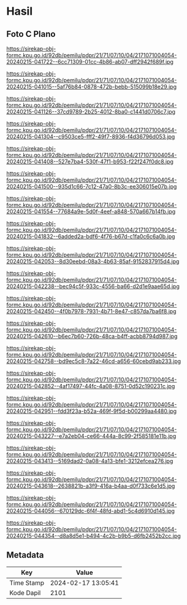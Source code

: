# Hasil

## Foto C Plano

https://sirekap-obj-formc.kpu.go.id/92db/pemilu/pdpr/21/71/07/10/04/2171071004054-20240215-041722--6cc71309-01cc-4b86-ab07-dff2942f689f.jpg

https://sirekap-obj-formc.kpu.go.id/92db/pemilu/pdpr/21/71/07/10/04/2171071004054-20240215-041015--5af76b84-0878-472b-bebb-515099b18e29.jpg

https://sirekap-obj-formc.kpu.go.id/92db/pemilu/pdpr/21/71/07/10/04/2171071004054-20240215-041126--37cd9789-2b25-4012-8ba0-c1441d0706c7.jpg

https://sirekap-obj-formc.kpu.go.id/92db/pemilu/pdpr/21/71/07/10/04/2171071004054-20240215-041304--c9503ce5-fff2-49f7-8936-f4d36796d053.jpg

https://sirekap-obj-formc.kpu.go.id/92db/pemilu/pdpr/21/71/07/10/04/2171071004054-20240215-041408--527e7ba4-530f-47f1-b953-f22f247f0dc8.jpg

https://sirekap-obj-formc.kpu.go.id/92db/pemilu/pdpr/21/71/07/10/04/2171071004054-20240215-041500--935d1c66-7c12-47a0-8b3c-ee306015e07b.jpg

https://sirekap-obj-formc.kpu.go.id/92db/pemilu/pdpr/21/71/07/10/04/2171071004054-20240215-041554--77684a9e-5d0f-4eef-a848-570a667b14fb.jpg

https://sirekap-obj-formc.kpu.go.id/92db/pemilu/pdpr/21/71/07/10/04/2171071004054-20240215-041832--6added2a-bdf6-4f76-b67d-c1fa0c6c6a0b.jpg

https://sirekap-obj-formc.kpu.go.id/92db/pemilu/pdpr/21/71/07/10/04/2171071004054-20240215-042053--8d30eebd-08a3-4b63-85af-9152837915d4.jpg

https://sirekap-obj-formc.kpu.go.id/92db/pemilu/pdpr/21/71/07/10/04/2171071004054-20240215-042238--bec94c5f-933c-4556-ba66-d2d1e9aae65d.jpg

https://sirekap-obj-formc.kpu.go.id/92db/pemilu/pdpr/21/71/07/10/04/2171071004054-20240215-042450--4f0b7978-7931-4b71-8e47-c857da7ba6f8.jpg

https://sirekap-obj-formc.kpu.go.id/92db/pemilu/pdpr/21/71/07/10/04/2171071004054-20240215-042610--b6ec7b60-726b-48ca-b4ff-acbb8794d987.jpg

https://sirekap-obj-formc.kpu.go.id/92db/pemilu/pdpr/21/71/07/10/04/2171071004054-20240215-042758--bd9ec5c8-7a22-46cd-a656-60cebd9ab233.jpg

https://sirekap-obj-formc.kpu.go.id/92db/pemilu/pdpr/21/71/07/10/04/2171071004054-20240215-042852--4af17497-44fc-4a08-8751-0d52c190231c.jpg

https://sirekap-obj-formc.kpu.go.id/92db/pemilu/pdpr/21/71/07/10/04/2171071004054-20240215-042951--fdd3f23a-b52a-469f-9f5d-b00299aa4480.jpg

https://sirekap-obj-formc.kpu.go.id/92db/pemilu/pdpr/21/71/07/10/04/2171071004054-20240215-043227--e7a2eb04-ce66-444a-8c99-2f585181e11b.jpg

https://sirekap-obj-formc.kpu.go.id/92db/pemilu/pdpr/21/71/07/10/04/2171071004054-20240215-043413--5169dad2-0a08-4a13-bfe1-3212efcea276.jpg

https://sirekap-obj-formc.kpu.go.id/92db/pemilu/pdpr/21/71/07/10/04/2171071004054-20240215-043618--2638821b-a3f9-416a-b4aa-d0f733c6e1d5.jpg

https://sirekap-obj-formc.kpu.go.id/92db/pemilu/pdpr/21/71/07/10/04/2171071004054-20240215-044056--670129dc-6f4f-48fd-abd1-5c4d6910d145.jpg

https://sirekap-obj-formc.kpu.go.id/92db/pemilu/pdpr/21/71/07/10/04/2171071004054-20240215-044354--d8a8d5e1-b494-4c2b-b9b5-d6fb2452b2cc.jpg


## Metadata

| Key        | Value               |
| ---------- | ------------------- |
| Time Stamp | 2024-02-17 13:05:41 |
| Kode Dapil | 2101                |



